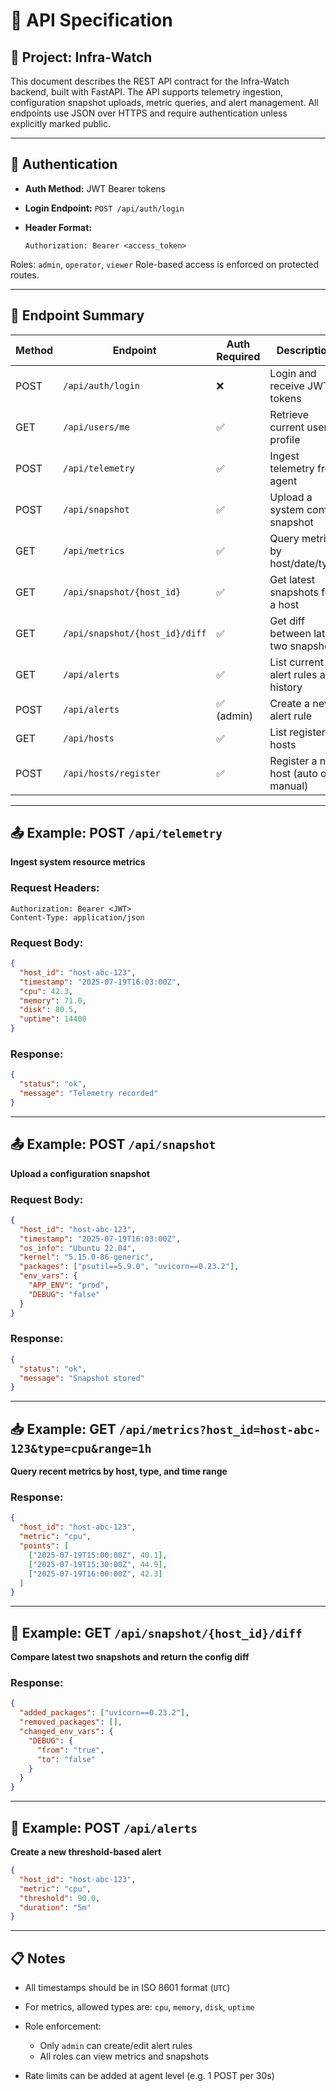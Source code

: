 # 📡 API Specification

## 📌 Project: Infra-Watch

This document describes the REST API contract for the Infra-Watch backend, built with FastAPI. The API supports telemetry ingestion, configuration snapshot uploads, metric queries, and alert management. All endpoints use JSON over HTTPS and require authentication unless explicitly marked public.

---

## 🔐 Authentication

* **Auth Method:** JWT Bearer tokens
* **Login Endpoint:** `POST /api/auth/login`
* **Header Format:**

  ```
  Authorization: Bearer <access_token>
  ```

Roles: `admin`, `operator`, `viewer`
Role-based access is enforced on protected routes.

---

## 🧾 Endpoint Summary

| Method | Endpoint                       | Auth Required | Description                           |
| ------ | ------------------------------ | ------------- | ------------------------------------- |
| POST   | `/api/auth/login`              | ❌             | Login and receive JWT tokens          |
| GET    | `/api/users/me`                | ✅             | Retrieve current user profile         |
| POST   | `/api/telemetry`               | ✅             | Ingest telemetry from agent           |
| POST   | `/api/snapshot`                | ✅             | Upload a system config snapshot       |
| GET    | `/api/metrics`                 | ✅             | Query metrics by host/date/type       |
| GET    | `/api/snapshot/{host_id}`      | ✅             | Get latest snapshots for a host       |
| GET    | `/api/snapshot/{host_id}/diff` | ✅             | Get diff between latest two snapshots |
| GET    | `/api/alerts`                  | ✅             | List current alert rules and history  |
| POST   | `/api/alerts`                  | ✅ (admin)     | Create a new alert rule               |
| GET    | `/api/hosts`                   | ✅             | List registered hosts                 |
| POST   | `/api/hosts/register`          | ✅             | Register a new host (auto or manual)  |

---

## 📤 Example: POST `/api/telemetry`

**Ingest system resource metrics**

### Request Headers:

```http
Authorization: Bearer <JWT>
Content-Type: application/json
```

### Request Body:

```json
{
  "host_id": "host-abc-123",
  "timestamp": "2025-07-19T16:03:00Z",
  "cpu": 42.3,
  "memory": 71.0,
  "disk": 80.5,
  "uptime": 14400
}
```

### Response:

```json
{
  "status": "ok",
  "message": "Telemetry recorded"
}
```

---

## 📤 Example: POST `/api/snapshot`

**Upload a configuration snapshot**

### Request Body:

```json
{
  "host_id": "host-abc-123",
  "timestamp": "2025-07-19T16:03:00Z",
  "os_info": "Ubuntu 22.04",
  "kernel": "5.15.0-86-generic",
  "packages": ["psutil==5.9.0", "uvicorn==0.23.2"],
  "env_vars": {
    "APP_ENV": "prod",
    "DEBUG": "false"
  }
}
```

### Response:

```json
{
  "status": "ok",
  "message": "Snapshot stored"
}
```

---

## 📥 Example: GET `/api/metrics?host_id=host-abc-123&type=cpu&range=1h`

**Query recent metrics by host, type, and time range**

### Response:

```json
{
  "host_id": "host-abc-123",
  "metric": "cpu",
  "points": [
    ["2025-07-19T15:00:00Z", 40.1],
    ["2025-07-19T15:30:00Z", 44.9],
    ["2025-07-19T16:00:00Z", 42.3]
  ]
}
```

---

## 🧪 Example: GET `/api/snapshot/{host_id}/diff`

**Compare latest two snapshots and return the config diff**

### Response:

```json
{
  "added_packages": ["uvicorn==0.23.2"],
  "removed_packages": [],
  "changed_env_vars": {
    "DEBUG": {
      "from": "true",
      "to": "false"
    }
  }
}
```

---

## 🚨 Example: POST `/api/alerts`

**Create a new threshold-based alert**

```json
{
  "host_id": "host-abc-123",
  "metric": "cpu",
  "threshold": 90.0,
  "duration": "5m"
}
```

---

## 📋 Notes

* All timestamps should be in ISO 8601 format (`UTC`)
* For metrics, allowed types are: `cpu`, `memory`, `disk`, `uptime`
* Role enforcement:

  * Only `admin` can create/edit alert rules
  * All roles can view metrics and snapshots
* Rate limits can be added at agent level (e.g. 1 POST per 30s)